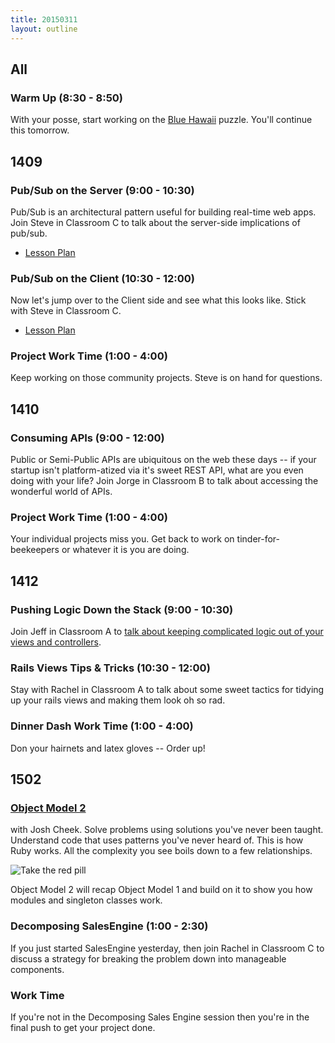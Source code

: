 ```yaml
---
title: 20150311
layout: outline
---
```


<!--- Classroom Usage
A
9 to 10:30:1412
10:30 to 12:00:1412

B
9 to 12:1410

C
9 to 10:30:1409
10:30 to 12:00:1409

WS

-->

## All

### Warm Up (8:30 - 8:50)

With your posse, start working on the [Blue Hawaii](http://www.puzzlenode.com/puzzles/7-blue-hawaii) puzzle. You'll continue this tomorrow.

## 1409

### Pub/Sub on the Server (9:00 - 10:30)

Pub/Sub is an architectural pattern useful for building real-time web
apps. Join Steve in Classroom C to talk about the server-side
implications of pub/sub.

* [Lesson Plan](https://github.com/turingschool/lesson_plans/blob/master/ruby_04-apis_and_scalability/pubsub_on_the_server.markdown)

### Pub/Sub on the Client (10:30 - 12:00)

Now let's jump over to the Client side and see what this looks like.
Stick with Steve in Classroom C.

* [Lesson Plan](https://github.com/turingschool/lesson_plans/blob/master/ruby_04-apis_and_scalability/pubsub_in_the_browser.markdown)

### Project Work Time (1:00 - 4:00)

Keep working on those community projects. Steve is on hand for questions.

## 1410

### Consuming APIs (9:00 - 12:00)

Public or Semi-Public APIs are ubiquitous on the web these days -- if
your startup isn't platform-atized via it's sweet REST API, what are you
even doing with your life? Join Jorge in Classroom B to talk about
accessing the wonderful world of APIs.

### Project Work Time (1:00 - 4:00)

Your individual projects miss you. Get back to work on
tinder-for-beekeepers or whatever it is you are doing.

## 1412

### Pushing Logic Down the Stack (9:00 - 10:30)

Join Jeff in Classroom A to [talk about keeping complicated logic out
of your views and controllers](http://tutorials.jumpstartlab.com/topics/architecture/pushing_logic_down_the_stack.html).

### Rails Views Tips & Tricks (10:30 - 12:00)

Stay with Rachel in Classroom A to talk about some sweet tactics for
tidying up your rails views and making them look oh so rad.

### Dinner Dash Work Time (1:00 - 4:00)

Don your hairnets and latex gloves -- Order up!

## 1502

### [Object Model 2](https://github.com/JoshCheek/ruby-object-model)

with Josh Cheek.
Solve problems using solutions you've never been taught.
Understand code that uses patterns you've never heard of.
This is how Ruby works. All the complexity you see boils down
to a few relationships.

![Take the red pill](https://s3.amazonaws.com/josh.cheek/images/scratch/ruby-object-model-matrix.png)

Object Model 2 will recap Object Model 1 and build on it to
show you how modules and singleton classes work.

### Decomposing SalesEngine (1:00 - 2:30)

If you just started SalesEngine yesterday, then join Rachel in Classroom C
to discuss a strategy for breaking the problem down into manageable components.

### Work Time

If you're not in the Decomposing Sales Engine session then you're in the final
push to get your project done.
